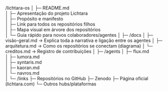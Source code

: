 /lichtara-os
│
├─ README.md  
│   ├─ Apresentação do projeto Lichtara  
│   ├─ Propósito e manifesto  
│   ├─ Link para todos os repositórios filhos  
│   ├─ Mapa visual em árvore dos repositórios  
│   └─ Guia rápido para novos colaboradores/agentes
│
├─ /docs
│   ├─ visão-geral.md  → Explica toda a narrativa e ligação entre os agentes
│   ├─ arquitetura.md  → Como os repositórios se conectam (diagrama)
│   └─ creditos.md     → Registro de contribuições
│
├─ /agents
│   ├─ flux.md  
│   ├─ lumora.md  
│   ├─ syntaris.md  
│   ├─ kaoran.md  
│   └─ navros.md  
│
└─ /links
    ├─ Repositórios no GitHub
    ├─ Zenodo
    ├─ Página oficial (lichtara.com)
    └─ Outros hubs/plataformas
